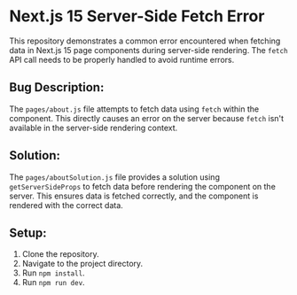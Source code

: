 # Next.js 15 Server-Side Fetch Error

This repository demonstrates a common error encountered when fetching data in Next.js 15 page components during server-side rendering. The `fetch` API call needs to be properly handled to avoid runtime errors.

## Bug Description:

The `pages/about.js` file attempts to fetch data using `fetch` within the component. This directly causes an error on the server because `fetch` isn't available in the server-side rendering context.

## Solution:

The `pages/aboutSolution.js` file provides a solution using `getServerSideProps` to fetch data before rendering the component on the server. This ensures data is fetched correctly, and the component is rendered with the correct data.

## Setup:

1. Clone the repository.
2. Navigate to the project directory.
3. Run `npm install`.
4. Run `npm run dev`.